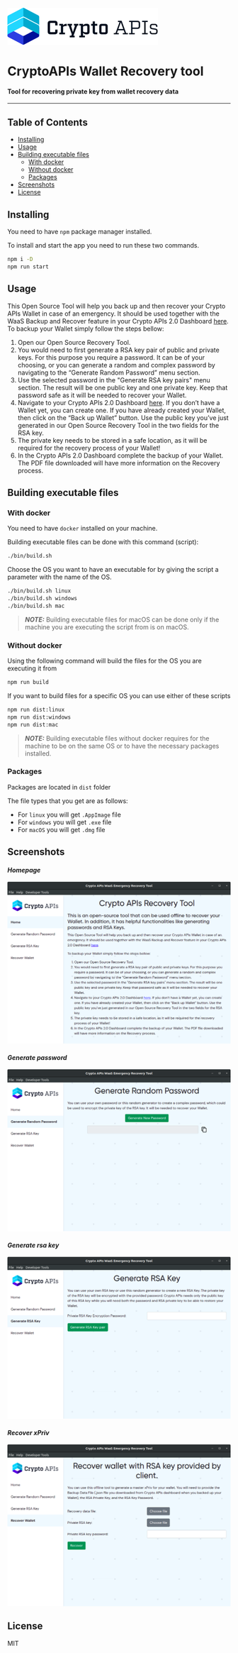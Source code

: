![CryptoAPIs](./src/resources/images/logo.svg?raw=true)

# CryptoAPIs Wallet Recovery tool

#### Tool for recovering private key from wallet recovery data

***

## Table of Contents

- [Installing](#installing)
- [Usage](#usage)
- [Building executable files](#building-executable-files)
    - [With docker](#with-docker)
    - [Without docker](#without-docker)
    - [Packages](#packages)
- [Screenshots](#screenshots)
- [License](#license)

## Installing

You need to have `npm` package manager installed.

To install and start the app you need to run these two commands.

```bash
npm i -D
npm run start
```

## Usage

This Open Source Tool will help you back up and then recover your Crypto APIs Wallet in case of an emergency. It should be used together with the WaaS Backup and Recover feature in your Crypto APIs 2.0 Dashboard [here](https://my.cryptoapis.io/wallets).
To backup your Wallet simply follow the steps bellow:

1. Open our Open Source Recovery Tool.
2. You would need to first generate a RSA key pair of public and private keys. For this purpose you require a password. It can be of your choosing, or you can generate a random and complex password by navigating to the “Generate Random Password” menu section.
3. Use the selected password in the "Generate RSA key pairs" menu section. The result will be one public key and one private key. Keep that password safe as it will be needed to recover your Wallet.
4. Navigate to your Crypto APIs 2.0 Dashboard [here](https://my.cryptoapis.io/wallets). If you don’t have a Wallet yet, you can create one. If you have already created your Wallet, then click on the “Back up Wallet” button. Use the public key you’ve just generated in our Open Source Recovery Tool in the two fields for the RSA key.
5. The private key needs to be stored in a safe location, as it will be required for the recovery process of your Wallet!
6. In the Crypto APIs 2.0 Dashboard complete the backup of your Wallet. The PDF file downloaded will have more information on the Recovery process.

## Building executable files

### With docker

You need to have `docker` installed on your machine.

Building executable files can be done with this command (script):

```bash
./bin/build.sh
```

Choose the OS you want to have an executable for by giving the script a parameter with the name of the OS.

```bash
./bin/build.sh linux
./bin/build.sh windows
./bin/build.sh mac
```

> **_NOTE:_** Building executable files for macOS can be done only if the machine you are executing the script from is on macOS.

### Without docker

Using the following command will build the files for the OS you are executing it from

```bash
npm run build
```

If you want to build files for a specific OS you can use either of these scripts

```bash
npm run dist:linux
npm run dist:windows
npm run dist:mac
```

> **_NOTE:_** Building executable files without docker requires for the machine to be on the same OS or to have the necessary packages installed.

### Packages

Packages are located in `dist` folder

The file types that you get are as follows:
- For `linux` you will get `.AppImage` file
- For `windows` you will get `.exe` file
- For `macOS` you will get `.dmg` file

## Screenshots

#### *Homepage*
![Homepage](./screenshots/screenshot-recovery-tool-home.png?raw=true)

#### *Generate password*
![Generate password](./screenshots/screenshot-recovery-tool-generate-random-password.png?raw=true)

#### *Generate rsa key*
![Generate rsa key](./screenshots/screenshot-recovery-tool-rsa-private-key.png?raw=true)

#### *Recover xPriv*
![Recover xPriv](./screenshots/screenshot-recovery-tool-recover-xpriv.png?raw=true)

## License

MIT